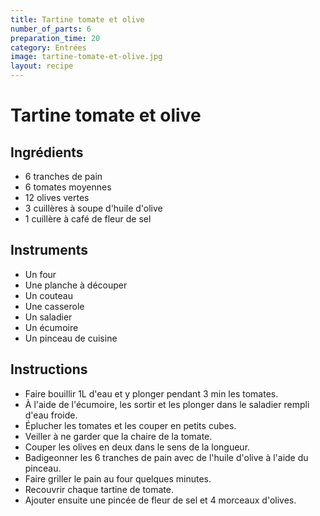 ```yaml
---
title: Tartine tomate et olive
number_of_parts: 6
preparation_time: 20
category: Entrées
image: tartine-tomate-et-olive.jpg
layout: recipe
---
```

# Tartine tomate et olive

## Ingrédients

- 6 tranches de pain
- 6 tomates moyennes
- 12 olives vertes
- 3 cuillères à soupe d'huile d'olive
- 1 cuillère à café de fleur de sel

## Instruments

- Un four
- Une planche à découper
- Un couteau
- Une casserole
- Un saladier
- Un écumoire
- Un pinceau de cuisine

## Instructions

- Faire bouillir 1L d'eau et y plonger pendant 3 min les tomates.
- À l'aide de l'écumoire, les sortir et les plonger dans le saladier rempli d'eau froide.
- Éplucher les tomates et les couper en petits cubes.
- Veiller à ne garder que la chaire de la tomate.
- Couper les olives en deux dans le sens de la longueur.
- Badigeonner les 6 tranches de pain avec de l'huile d'olive à l'aide du pinceau.
- Faire griller le pain au four quelques minutes.
- Recouvrir chaque tartine de tomate.
- Ajouter ensuite une pincée de fleur de sel et 4 morceaux d'olives.
